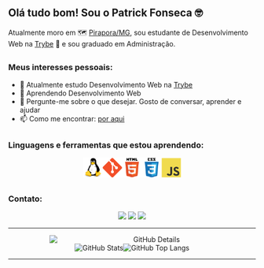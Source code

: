 ## Olá tudo bom! Sou o Patrick Fonseca 🤓

Atualmente moro em :world_map: [Pirapora/MG](https://www.google.com/search?q=Pirapora%2C+Minas+Gerais%2C+Brasil), sou estudante de Desenvolvimento Web na [Trybe](https://www.betrybe.com/) :rocket: e sou graduado em Administração.

##
### Meus interesses pessoais:
- 🔭 Atualmente estudo Desenvolvimento Web na [Trybe](https://www.betrybe.com/)
- 🌱 Aprendendo Desenvolvimento Web
- 💬 Pergunte-me sobre o que desejar. Gosto de conversar, aprender e ajudar
- 📫 Como me encontrar: [por aqui](https://linktr.ee/PatrickFonseca)

##
### Linguagens e ferramentas que estou aprendendo:
<!--** Ícones das habilidades que estou aprendendo-->
<div align="center">
<!--** LINUX-->
<img src="https://raw.githubusercontent.com/devicons/devicon/master/icons/linux/linux-original.svg" alt="Linux" width="40" height="40"/><!--** GIT--><img src="https://raw.githubusercontent.com/devicons/devicon/master/icons/git/git-original.svg" alt="Git" width="40" height="40"/><!--** HTML5--><img src="https://raw.githubusercontent.com/devicons/devicon/master/icons/html5/html5-original-wordmark.svg" alt="HTML5" width="40" height="40"/><!--** CSS--><img src="https://raw.githubusercontent.com/devicons/devicon/master/icons/css3/css3-original-wordmark.svg" alt="CSS" width="40" height="40"/><!--** JAVASCRIPT--><img src="https://raw.githubusercontent.com/devicons/devicon/master/icons/javascript/javascript-original.svg" alt="JavaScript" width="40" height="40"/> 
</div>

##
### **Contato:**

<div align="center">
  <a href="https://www.linkedin.com/in/patrickfonseca/" target="_blank"><img src="https://img.shields.io/badge/-LinkedIn-%230077B5?style=for-the-badge&logo=linkedin&logoColor=white" target="_blank"></a> 
  <a href = "mailto:patrickafonseca@gmail.com"><img src="https://img.shields.io/badge/-Gmail-%23333?style=for-the-badge&logo=gmail&logoColor=white" target="_blank"></a>
  <a href="https://instagram.com/pfonsecafv" target="_blank"><img src="https://img.shields.io/badge/-Instagram-%23E4405F?style=for-the-badge&logo=instagram&logoColor=white" target="_blank"></a>
</div>

-----

<div align="center">
<img align="right" alt="GitHub Details" width="420px" src="http://github-profile-summary-cards.vercel.app/api/cards/profile-details?username=pfonsecafv&theme=github_dark"/><!--- <img alt="GitHub Commits" width="200px" src="http://github-profile-summary-cards.vercel.app/api/cards/productive-time?username=pfonsecafv&theme=github_dark"/> -->
<img alt="GitHub Stats" width="200px" src="http://github-profile-summary-cards.vercel.app/api/cards/stats?username=pfonsecafv&theme=github_dark"/><img alt="GitHub Top Langs" width="200px" src="http://github-profile-summary-cards.vercel.app/api/cards/repos-per-language?username=pfonsecafv&theme=github_dark"/>
</div>

-----

